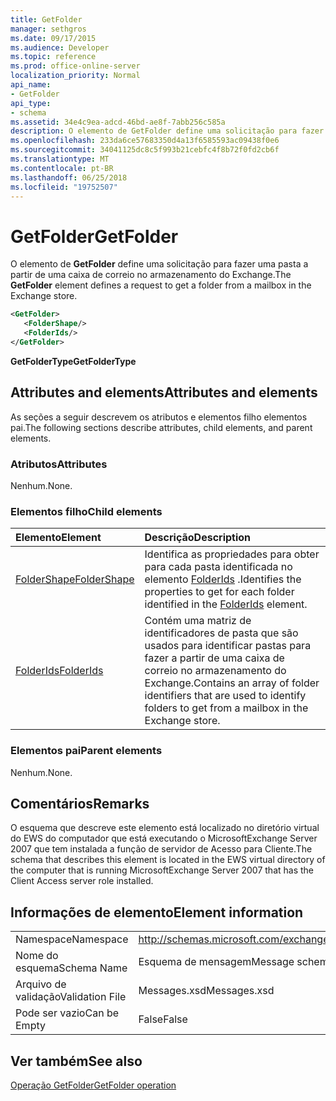 ```yaml
---
title: GetFolder
manager: sethgros
ms.date: 09/17/2015
ms.audience: Developer
ms.topic: reference
ms.prod: office-online-server
localization_priority: Normal
api_name:
- GetFolder
api_type:
- schema
ms.assetid: 34e4c9ea-adcd-46bd-ae8f-7abb256c585a
description: O elemento de GetFolder define uma solicitação para fazer uma pasta a partir de uma caixa de correio no armazenamento do Exchange.
ms.openlocfilehash: 233da6ce57683350d4a13f6585593ac09438f0e6
ms.sourcegitcommit: 34041125dc8c5f993b21cebfc4f8b72f0fd2cb6f
ms.translationtype: MT
ms.contentlocale: pt-BR
ms.lasthandoff: 06/25/2018
ms.locfileid: "19752507"
---
```

# <a name="getfolder"></a><span data-ttu-id="1a5d3-103">GetFolder</span><span class="sxs-lookup"><span data-stu-id="1a5d3-103">GetFolder</span></span>

<span data-ttu-id="1a5d3-104">O elemento de **GetFolder** define uma solicitação para fazer uma pasta a partir de uma caixa de correio no armazenamento do Exchange.</span><span class="sxs-lookup"><span data-stu-id="1a5d3-104">The **GetFolder** element defines a request to get a folder from a mailbox in the Exchange store.</span></span> 
  
```xml
<GetFolder>
   <FolderShape/>
   <FolderIds/>
</GetFolder>
```

 <span data-ttu-id="1a5d3-105">**GetFolderType**</span><span class="sxs-lookup"><span data-stu-id="1a5d3-105">**GetFolderType**</span></span>
## <a name="attributes-and-elements"></a><span data-ttu-id="1a5d3-106">Attributes and elements</span><span class="sxs-lookup"><span data-stu-id="1a5d3-106">Attributes and elements</span></span>

<span data-ttu-id="1a5d3-107">As seções a seguir descrevem os atributos e elementos filho elementos pai.</span><span class="sxs-lookup"><span data-stu-id="1a5d3-107">The following sections describe attributes, child elements, and parent elements.</span></span>
  
### <a name="attributes"></a><span data-ttu-id="1a5d3-108">Atributos</span><span class="sxs-lookup"><span data-stu-id="1a5d3-108">Attributes</span></span>

<span data-ttu-id="1a5d3-109">Nenhum.</span><span class="sxs-lookup"><span data-stu-id="1a5d3-109">None.</span></span>
  
### <a name="child-elements"></a><span data-ttu-id="1a5d3-110">Elementos filho</span><span class="sxs-lookup"><span data-stu-id="1a5d3-110">Child elements</span></span>

|<span data-ttu-id="1a5d3-111">**Elemento**</span><span class="sxs-lookup"><span data-stu-id="1a5d3-111">**Element**</span></span>|<span data-ttu-id="1a5d3-112">**Descrição**</span><span class="sxs-lookup"><span data-stu-id="1a5d3-112">**Description**</span></span>|
|:-----|:-----|
|[<span data-ttu-id="1a5d3-113">FolderShape</span><span class="sxs-lookup"><span data-stu-id="1a5d3-113">FolderShape</span></span>](foldershape.md) <br/> |<span data-ttu-id="1a5d3-114">Identifica as propriedades para obter para cada pasta identificada no elemento [FolderIds](folderids.md) .</span><span class="sxs-lookup"><span data-stu-id="1a5d3-114">Identifies the properties to get for each folder identified in the [FolderIds](folderids.md) element.</span></span>  <br/> |
|[<span data-ttu-id="1a5d3-115">FolderIds</span><span class="sxs-lookup"><span data-stu-id="1a5d3-115">FolderIds</span></span>](folderids.md) <br/> |<span data-ttu-id="1a5d3-116">Contém uma matriz de identificadores de pasta que são usados para identificar pastas para fazer a partir de uma caixa de correio no armazenamento do Exchange.</span><span class="sxs-lookup"><span data-stu-id="1a5d3-116">Contains an array of folder identifiers that are used to identify folders to get from a mailbox in the Exchange store.</span></span>  <br/> |
   
### <a name="parent-elements"></a><span data-ttu-id="1a5d3-117">Elementos pai</span><span class="sxs-lookup"><span data-stu-id="1a5d3-117">Parent elements</span></span>

<span data-ttu-id="1a5d3-118">Nenhum.</span><span class="sxs-lookup"><span data-stu-id="1a5d3-118">None.</span></span>
  
## <a name="remarks"></a><span data-ttu-id="1a5d3-119">Comentários</span><span class="sxs-lookup"><span data-stu-id="1a5d3-119">Remarks</span></span>

<span data-ttu-id="1a5d3-120">O esquema que descreve este elemento está localizado no diretório virtual do EWS do computador que está executando o MicrosoftExchange Server 2007 que tem instalada a função de servidor de Acesso para Cliente.</span><span class="sxs-lookup"><span data-stu-id="1a5d3-120">The schema that describes this element is located in the EWS virtual directory of the computer that is running MicrosoftExchange Server 2007 that has the Client Access server role installed.</span></span>
  
## <a name="element-information"></a><span data-ttu-id="1a5d3-121">Informações de elemento</span><span class="sxs-lookup"><span data-stu-id="1a5d3-121">Element information</span></span>

|||
|:-----|:-----|
|<span data-ttu-id="1a5d3-122">Namespace</span><span class="sxs-lookup"><span data-stu-id="1a5d3-122">Namespace</span></span>  <br/> |http://schemas.microsoft.com/exchange/services/2006/messages  <br/> |
|<span data-ttu-id="1a5d3-123">Nome do esquema</span><span class="sxs-lookup"><span data-stu-id="1a5d3-123">Schema Name</span></span>  <br/> |<span data-ttu-id="1a5d3-124">Esquema de mensagem</span><span class="sxs-lookup"><span data-stu-id="1a5d3-124">Message schema</span></span>  <br/> |
|<span data-ttu-id="1a5d3-125">Arquivo de validação</span><span class="sxs-lookup"><span data-stu-id="1a5d3-125">Validation File</span></span>  <br/> |<span data-ttu-id="1a5d3-126">Messages.xsd</span><span class="sxs-lookup"><span data-stu-id="1a5d3-126">Messages.xsd</span></span>  <br/> |
|<span data-ttu-id="1a5d3-127">Pode ser vazio</span><span class="sxs-lookup"><span data-stu-id="1a5d3-127">Can be Empty</span></span>  <br/> |<span data-ttu-id="1a5d3-128">False</span><span class="sxs-lookup"><span data-stu-id="1a5d3-128">False</span></span>  <br/> |
   
## <a name="see-also"></a><span data-ttu-id="1a5d3-129">Ver também</span><span class="sxs-lookup"><span data-stu-id="1a5d3-129">See also</span></span>



[<span data-ttu-id="1a5d3-130">Operação GetFolder</span><span class="sxs-lookup"><span data-stu-id="1a5d3-130">GetFolder operation</span></span>](getfolder-operation.md)

